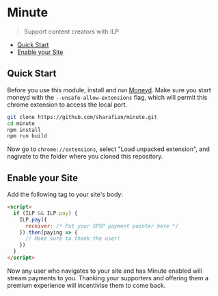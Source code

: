 # Minute
> Support content creators with ILP

- [Quick Start](#quick-start)
- [Enable your Site](#enable-your-site)

## Quick Start

Before you use this module, install and run [Moneyd](https://github.com/sharafian/moneyd).
Make sure you start moneyd with the `--unsafe-allow-extensions` flag, which will permit this
chrome extension to access the local port.

```sh
git clone https://github.com/sharafian/minute.git
cd minute
npm install
npm run build
```

Now go to `chrome://extensions`, select "Load unpacked extension", and nagivate
to the folder where you cloned this repository.

## Enable your Site

Add the following tag to your site's body:

```html
<script>
  if (ILP && ILP.pay) {
    ILP.pay({
      receiver: /* Put your SPSP payment pointer here */
    }).then(paying => {
      // Make sure to thank the user!
    })
  }
</script>
```

Now any user who navigates to your site and has Minute enabled will stream
payments to you. Thanking your supporters and offering them a premium
experience will incentivise them to come back.
